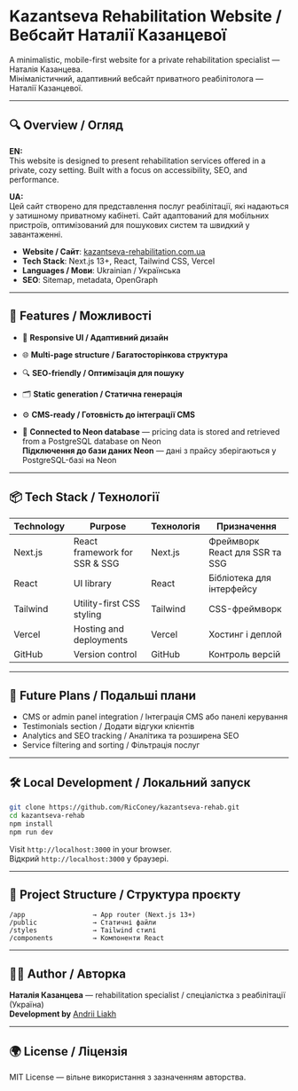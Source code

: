 # Kazantseva Rehabilitation Website / Вебсайт Наталії Казанцевої

A minimalistic, mobile-first website for a private rehabilitation specialist — Наталія Казанцева.  
Мінімалістичний, адаптивний вебсайт приватного реабілітолога — Наталії Казанцевої.

---

## 🔍 Overview / Огляд

**EN:**  
This website is designed to present rehabilitation services offered in a private, cozy setting. Built with a focus on accessibility, SEO, and performance.

**UA:**  
Цей сайт створено для представлення послуг реабілітації, які надаються у затишному приватному кабінеті. Сайт адаптований для мобільних пристроїв, оптимізований для пошукових систем та швидкий у завантаженні.

- **Website / Сайт**: [kazantseva-rehabilitation.com.ua](https://kazantseva-rehabilitation.com.ua)
- **Tech Stack**: Next.js 13+, React, Tailwind CSS, Vercel
- **Languages / Мови**: Ukrainian / Українська
- **SEO**: Sitemap, metadata, OpenGraph

---

## 🧩 Features / Можливості

- 📱 **Responsive UI / Адаптивний дизайн**
- 🌐 **Multi-page structure / Багатосторінкова структура**
- 🔍 **SEO-friendly / Оптимізація для пошуку**
- 🗂 **Static generation / Статична генерація**
- ⚙️ **CMS-ready / Готовність до інтеграції CMS**

- 🧾 **Connected to Neon database** — pricing data is stored and retrieved from a PostgreSQL database on Neon  
  **Підключення до бази даних Neon** — дані з прайсу зберігаються у PostgreSQL-базі на Neon

---

## 📦 Tech Stack / Технології

| Technology | Purpose                       | Технологія | Призначення                    |
| ---------- | ----------------------------- | ---------- | ------------------------------ |
| Next.js    | React framework for SSR & SSG | Next.js    | Фреймворк React для SSR та SSG |
| React      | UI library                    | React      | Бібліотека для інтерфейсу      |
| Tailwind   | Utility-first CSS styling     | Tailwind   | CSS-фреймворк                  |
| Vercel     | Hosting and deployments       | Vercel     | Хостинг і деплой               |
| GitHub     | Version control               | GitHub     | Контроль версій                |

---

## 🧠 Future Plans / Подальші плани

- CMS or admin panel integration / Інтеграція CMS або панелі керування
- Testimonials section / Додати відгуки клієнтів
- Analytics and SEO tracking / Аналітика та розширена SEO
- Service filtering and sorting / Фільтрація послуг

---

## 🛠 Local Development / Локальний запуск

```bash
git clone https://github.com/RicConey/kazantseva-rehab.git
cd kazantseva-rehab
npm install
npm run dev
```

Visit `http://localhost:3000` in your browser.  
Відкрий `http://localhost:3000` у браузері.

---

## 📂 Project Structure / Структура проєкту

```
/app                 → App router (Next.js 13+)
/public              → Статичні файли
/styles              → Tailwind стилі
/components          → Компоненти React
```

---

## 🙋‍♀️ Author / Авторка

**Наталія Казанцева** — rehabilitation specialist / спеціалістка з реабілітації (Україна)  
**Development by** [Andrii Liakh](https://github.com/RicConey)

---

## 🌍 License / Ліцензія

MIT License — вільне використання з зазначенням авторства.

